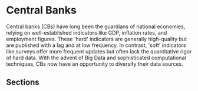 # Central Banks

Central banks (CBs) have long been the guardians of national economies, relying on well-established indicators like GDP, inflation rates, and employment figures. These 'hard' indicators are generally high-quality but are published with a lag and at low frequency. In contrast, 'soft' indicators like surveys offer more frequent updates but often lack the quantitative rigor of hard data. With the advent of Big Data and sophisticated computational techniques, CBs now have an opportunity to diversify their data sources.

## Sections

```{tableofcontents}

```
